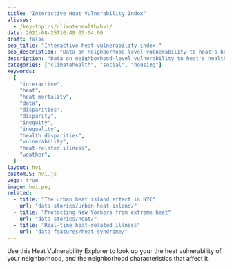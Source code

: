 ```yaml
---
title: "Interactive Heat Vulnerability Index"
aliases:
  - /key-topics/climatehealth/hvi/
date: 2021-08-25T10:49:05-04:00
draft: false
seo_title: "Interactive heat vulnerability index."
seo_description: "Data on neighborhood-level vulnerability to heat's health effects in NYC."
description: "Data on neighborhood-level vulnerability to heat's health effects in NYC."
categories: ["climatehealth", "social", "housing"]
keywords:
  [
    "interactive",
    "heat",
    "heat mortality",
    "data",
    "disparities",
    "disparity",
    "inequity",
    "inequality",
    "health disparities",
    "vulnerability",
    "heat-related illness",
    "weather",
  ]
layout: hvi
customJS: hvi.js
vega: true
image: hvi.png
related:
  - title: "The urban heat island effect in NYC"
    url: "data-stories/urban-heat-island/"
  - title: "Protecting New Yorkers from extreme heat"
    url: "data-stories/heat/"
  - title: "Real-time heat-related illness"
    url: "data-features/heat-syndrome/"
---
```


Use this Heat Vulnerability Explorer to look up your the heat vulnerability of your neighborhood, and the neighborhood characteristics that affect it.
